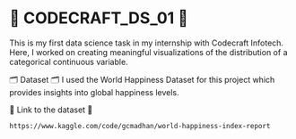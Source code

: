 # 🌟 CODECRAFT_DS_01 🌟
This is my first data science task in my internship with Codecraft Infotech. Here, I worked on creating meaningful visualizations of the distribution of a categorical continuous variable.

🗂 Dataset 🗂
I used the World Happiness Dataset for this project which provides insights into global happiness levels.

🔗 Link to the dataset 🔗
```
https://www.kaggle.com/code/gcmadhan/world-happiness-index-report
```